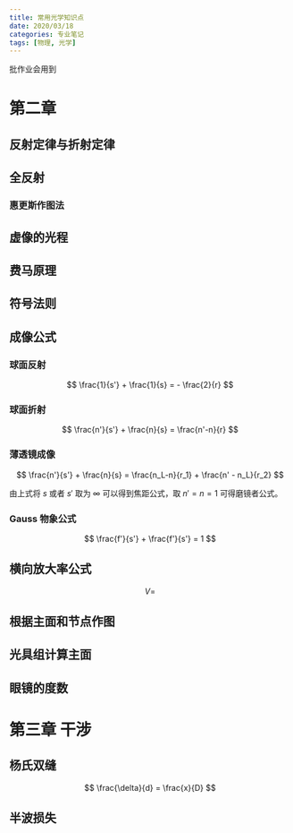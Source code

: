 ```yaml
---
title: 常用光学知识点
date: 2020/03/18
categories: 专业笔记
tags: [物理, 光学]
---
```


<!-- toc -->

<!-- more -->
批作业会用到
# 第二章

## 反射定律与折射定律

## 全反射

### 惠更斯作图法

## 虚像的光程

## 费马原理

## 符号法则

## 成像公式

### 球面反射

$$
\frac{1}{s'} + \frac{1}{s} = - \frac{2}{r}
$$

### 球面折射

$$
\frac{n'}{s'} + \frac{n}{s} = \frac{n'-n}{r}
$$

### 薄透镜成像

$$
\frac{n'}{s'} + \frac{n}{s} = \frac{n_L-n}{r_1} + \frac{n' - n_L}{r_2}
$$

由上式将 $s$ 或者 $s'$ 取为 $\infty$ 可以得到焦距公式，取 $n'=n=1$ 可得磨镜者公式。

### Gauss 物象公式

$$
\frac{f'}{s'} + \frac{f'}{s'} = 1
$$

## 横向放大率公式

$$
V = 
$$

## 根据主面和节点作图

## 光具组计算主面



## 眼镜的度数

# 第三章 干涉

## 杨氏双缝

$$
\frac{\delta}{d} = \frac{x}{D}
$$

## 半波损失